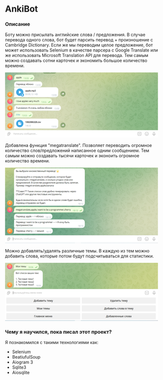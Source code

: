 # AnkiBot

### Описание

Боту можно присылать английские слова / предложения. В случае перевода одного слова, бот будет парсить перевод + произношение с Cambridge Dictionary. Если же мы переводим целое предложение, бот может использовать Selenium в качестве парсера с Google Translate или же использовать Microsoft Translation API для перевода. 
Тем самым можно создавать сотни карточек и экономить большое количество времени.

![](pic.png)

Добавлена функция "megatranslate". Позволяет переводить огромное количество слов/предложений написанное одним сообщением.
Тем самым можно создавать тысячи карточек и эконоить огромное количество времени.

![](pic2.png)

Можно добавлять/удалять различные темы. В каждую из тем можно добавить слова, которые потом будут подсчитываться для статистики.

![](pic1.png)

### Чему я научился, пока писал этот проект?

Я познакомился с такими технологиями как:

- Selenium
- BeatiufulSoup
- Aiogram 3
- Sqlite3
- Aiosqlite

